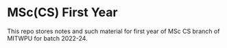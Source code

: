 # MSc(CS) First Year

This repo stores notes and such material for first year of MSc CS branch of MITWPU for batch 2022-24.
